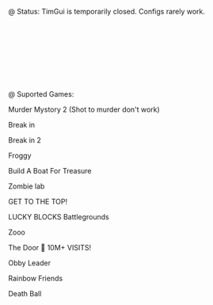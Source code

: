 @  Status: TimGui is temporarily closed. Configs rarely work.

ᅠ

ᅠ

ᅠ

ᅠ

@  Suported Games:

Murder Mystory 2 (Shot to murder don't work)

Break in 

Break in 2

Froggy

Build A Boat For Treasure

Zombie lab

GET TO THE TOP!

LUCKY BLOCKS Battlegrounds

Zooo

The Door 🚪 10M+ VISITS!

Obby Leader

Rainbow Friends

Death Ball
